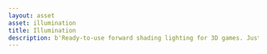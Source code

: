 ```yaml
---
layout: asset
asset: illumination
title: Illumination
description: b'Ready-to-use forward shading lighting for 3D games. Just set the provided material to your mesh and place light sources on the scene.'
---
```

